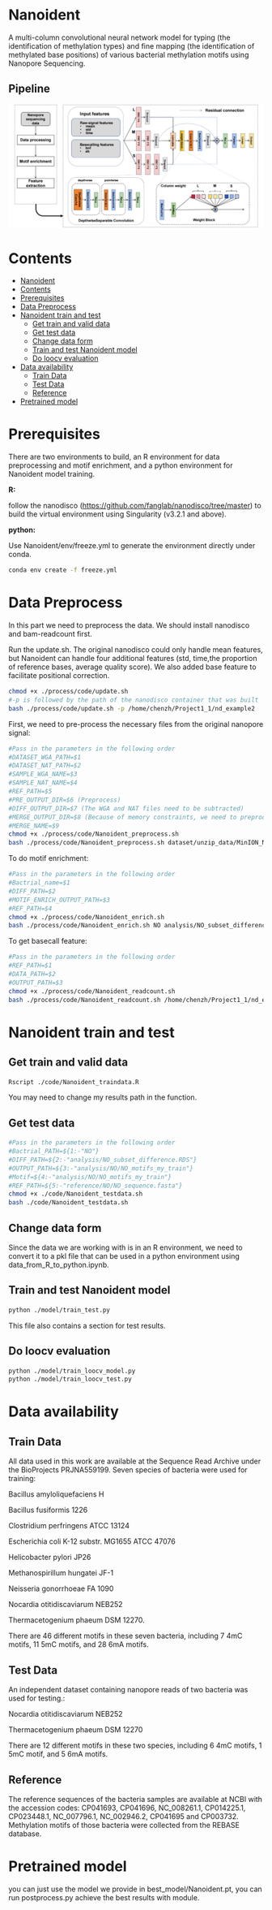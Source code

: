 # Nanoident
A multi-column convolutional neural network model for typing (the identification of methylation types) and fine mapping (the identification of methylated base positions) of various bacterial methylation motifs using Nanopore Sequencing.

## Pipeline

![示例图片](./fig/net.jpg )

# Contents

- [Nanoident](#nanoident)
- [Contents](#contents)
- [Prerequisites](#prerequisites)
- [Data Preprocess](#data-preprocess)
- [Nanoident train and test](#nanoident-train-and-test)
  - [Get train and valid data](#get-train-and-valid-data)
  - [Get test data](#get-test-data)
  - [Change data form](#change-data-form)
  - [Train and test Nanoident model](#train-and-test-nanoident-model)
  - [Do loocv evaluation](#do-loocv-evaluation)
- [Data availability](#data-availability)
  - [Train Data](#train-data)
  - [Test Data](#test-data)
  - [Reference](#reference)
- [Pretrained model](#pretrained-model)




# Prerequisites

There are two environments to build, an R environment for data preprocessing and motif enrichment, and a python environment for Nanoident model training.

**R:**

follow the nanodisco (https://github.com/fanglab/nanodisco/tree/master) to build the virtual environment using Singularity (v3.2.1 and above).

**python:**

Use Nanoident/env/freeze.yml to generate the environment directly under conda.

```bash
conda env create -f freeze.yml
```
# Data Preprocess
In this part we need to  preprocess the data. We should install nanodisco and bam-readcount first.

Run the update.sh. The original nanodisco could only handle mean features, but Nanoident can handle four additional features (std, time,the proportion of reference bases, average quality score). We also added base feature to facilitate positional correction.
```bash
chmod +x ./process/code/update.sh
#-p is followed by the path of the nanodisco container that was built
bash ./process/code/update.sh -p /home/chenzh/Project1_1/nd_example2
```

First, we need to pre-process the necessary files from the original nanopore signal:
```bash
#Pass in the parameters in the following order
#DATASET_WGA_PATH=$1
#DATASET_NAT_PATH=$2
#SAMPLE_WGA_NAME=$3
#SAMPLE_NAT_NAME=$4
#REF_PATH=$5
#PRE_OUTPUT_DIR=$6 (Preprocess)
#DIFF_OUTPUT_DIR=$7 (The WGA and NAT files need to be subtracted)
#MERGE_OUTPUT_DIR=$8 (Because of memory constraints, we need to preprocess in chunks first, and then we need to merge)
#MERGE_NAME=$9
chmod +x ./process/code/Nanoident_preprocess.sh
bash ./process/code/Nanoident_preprocess.sh dataset/unzip_data/MinION_NO_WGA dataset/unzip_data/MinION_NO_NAT NO_WGA NO_NAT reference/NO/NO_sequence.fasta analysis/NO/preprocessed_subset analysis/NO/difference_subset analysis NO
```

To do motif enrichment:

```bash
#Pass in the parameters in the following order
#Bactrial_name=$1
#DIFF_PATH=$2
#MOTIF_ENRICH_OUTPUT_PATH=$3
#REF_PATH=$4
chmod +x ./process/code/Nanoident_enrich.sh
bash ./process/code/Nanoident_enrich.sh NO analysis/NO_subset_difference.RDS analysis/NO reference/NO/NO_sequence.fasta
```


To get basecall feature:

```bash
#Pass in the parameters in the following order
#REF_PATH=$1
#DATA_PATH=$2
#OUTPUT_PATH=$3
chmod +x ./process/code/Nanoident_readcount.sh
bash ./process/code/Nanoident_readcount.sh /home/chenzh/Project1_1/nd_example2/home/nanodisco/reference/NO/NO_sequence.fasta /home/chenzh/Project1_1/nd_example2/home/nanodisco/analysis/NO/preprocessed_subset/NO_NAT.fasta /home/chenzh/readcount/NO_NAT_fq.tsv

```

# Nanoident train and test

## Get train and valid data
```bash
Rscript ./code/Nanoident_traindata.R
```
You may need to change my results path in the function.

## Get test data

```bash
#Pass in the parameters in the following order
#Bactrial_PATH=${1:-"NO"}
#DIFF_PATH=${2:-"analysis/NO_subset_difference.RDS"}
#OUTPUT_PATH=${3:-"analysis/NO/NO_motifs_my_train"}
#Motif=${4:-"analysis/NO/NO_motifs_my_train"}
#REF_PATH=${5:-"reference/NO/NO_sequence.fasta"}
chmod +x ./code/Nanoident_testdata.sh
bash ./code/Nanoident_testdata.sh
```

## Change data form

Since the data we are working with is in an R environment, we need to convert it to a pkl file that can be used in a python environment using data_from_R_to_python.ipynb.

## Train and test Nanoident model

```bash
python ./model/train_test.py
```
This file also contains a section for test results.

## Do loocv evaluation

```bash
python ./model/train_loocv_model.py
python ./model/train_loocv_test.py
```
# Data availability

## Train Data

All data used in this work are available at the Sequence Read Archive under the BioProjects PRJNA559199. Seven species of bacteria were used for training: 

Bacillus amyloliquefaciens H

Bacillus fusiformis 1226

Clostridium perfringens ATCC 13124

Escherichia coli K-12 substr. MG1655 ATCC 47076

Helicobacter pylori JP26

Methanospirillum hungatei JF-1

Neisseria gonorrhoeae FA 1090

Nocardia otitidiscaviarum NEB252 

Thermacetogenium phaeum DSM 12270.

There are 46 different motifs in these seven bacteria, including 7 4mC motifs, 11 5mC motifs, and 28 6mA motifs.

## Test Data

An independent dataset containing nanopore reads of two bacteria was used for testing.:

Nocardia otitidiscaviarum NEB252

Thermacetogenium phaeum DSM 12270

There are 12 different motifs in these two species, including 6 4mC motifs, 1 5mC motif, and 5 6mA motifs. 

## Reference

The reference sequences of the bacteria samples are available at NCBI with the accession codes: CP041693, CP041696, NC_008261.1, CP014225.1, CP023448.1, NC_007796.1, NC_002946.2, CP041695 and CP003732. Methylation motifs of those bacteria were collected from the REBASE database.

# Pretrained model

you can just use the model we provide in best_model/Nanoident.pt, you can run postprocess.py achieve the best results with  module.